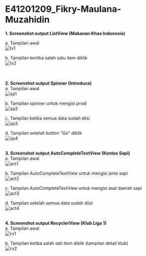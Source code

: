 # E41201209_Fikry-Maulana-Muzahidin

**1. Screenshot output ListView (Makanan Khas Indonesia)**

a. Tampilan awal <br>
![lv1](https://user-images.githubusercontent.com/75301621/135876410-c34b46a9-e882-472d-8cbb-75a126dbba8e.png)

b. Tampilan kertika salah satu item diklik <br>
![lv2](https://user-images.githubusercontent.com/75301621/135876421-5866ba02-430a-40a1-9593-47efdbf55a71.png)

<br><br>
**2. Screenshot output Spinner (Introduce)** <br>
a. Tampilan awal <br>
![sp1](https://user-images.githubusercontent.com/75301621/135877213-7c3c3afe-1290-4f89-9f8f-86145642c3dc.png)

b. Tampilan spinner untuk mengisi prodi <br>
![sp2](https://user-images.githubusercontent.com/75301621/135877223-e8ebad9c-6bbc-4ed0-a993-088486b6d152.png)

c. Tampilan ketika semua data sudah diisi <br>
![sp3](https://user-images.githubusercontent.com/75301621/135877226-f3fd39e2-23f5-4640-b629-ce62e88468ba.png)

d. Tampilan setelah button "Go" diklik <br>
![sp4](https://user-images.githubusercontent.com/75301621/135877228-3e167875-6cf1-4602-b947-775fd1edc837.png)
<br><br>

**3. Screenshot output AutoCompleteTextView (Kontes Sapi)** <br>
a. Tampilan awal <br>
![act1](https://user-images.githubusercontent.com/75301621/135878785-fd73dbb3-c51f-4706-a0d4-922ccd5d44e2.png)

b. Tampilan AutoCompleteTextView untuk mengisi jenis sapi <br>
![act2](https://user-images.githubusercontent.com/75301621/135878794-783deacd-94e0-4d60-bc86-a498d83957ae.png)

c. Tampilan AutoCompleteTextView untuk mengisi asal daerah sapi <br>
![act3](https://user-images.githubusercontent.com/75301621/135879586-412c9499-e4d8-4fd5-9259-c4a40fbcf961.png)

d. Tampilan setelah semua data sudah diisi <br>
![act4](https://user-images.githubusercontent.com/75301621/135879592-f2bead5b-4679-4eb1-a94b-4e5a4c92d1a4.png)
<br><br>

**4. Screenshot output RecyclerView (Klub Liga 1)** <br>
a. Tampilan awal <br>
![rv1](https://user-images.githubusercontent.com/75301621/135880613-4ee8a57a-9256-4672-afd0-28ac1b9f8909.png)

b. Tampilan ketika salah sati item diklik (tampilan detail klub)<br>
![rv2](https://user-images.githubusercontent.com/75301621/135880618-0c3a0f2c-d474-4e92-92fb-b8909564e8a7.png)
